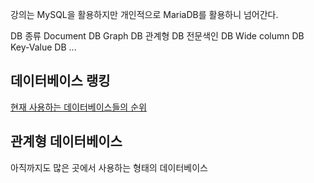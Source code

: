 강의는 MySQL을 활용하지만 개인적으로 MariaDB를 활용하니 넘어간다.

DB 종류
Document DB
Graph DB
관계형 DB
전문색인 DB
Wide column DB
Key-Value DB
...

## 데이터베이스 랭킹
[현재 사용하는 데이터베이스들의 순위](https://db-engines.com/en/ranking)

## 관계형 데이터베이스
아직까지도 많은 곳에서 사용하는 형태의 데이터베이스


